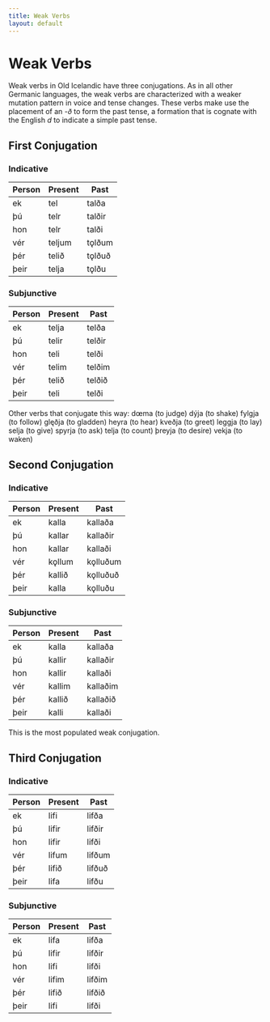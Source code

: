 ```yaml
---
title: Weak Verbs
layout: default
---
```

# Weak Verbs

Weak verbs in Old Icelandic have three conjugations. As in all other Germanic languages, the weak verbs are characterized with a weaker mutation pattern in voice and tense changes. These verbs make use the placement of an _-ð_ to form the past tense, a formation that is cognate with the English _d_ to indicate a simple past tense.

## First Conjugation

### Indicative

Person | Present | Past
---|---|---
ek | tel | talða
þú | telr | talðir
hon | telr | talði
vér | teljum | tǫlðum
þér | telið | tǫlðuð
þeir | telja | tǫlðu

### Subjunctive

Person | Present | Past
---|---|---
ek | telja | telða
þú | telir | telðir
hon | teli | telði
vér | telim | telðim
þér | telið | telðið
þeir | teli | telði

Other verbs that conjugate this way:
dœma (to judge)
dýja (to shake)
fylgja (to follow)
glęðja (to gladden)
heyra (to hear)
kveðja (to greet)
leggja (to lay)
selja (to give)
spyrja (to ask)
telja (to count)
þreyja (to desire)
vekja (to waken)

## Second Conjugation

### Indicative

Person | Present | Past
---|---|---
ek | kalla | kallaða
þú | kallar | kallaðir
hon | kallar | kallaði
vér | kǫllum | kǫlluðum
þér | kallið | kǫlluðuð
þeir | kalla | kǫlluðu

### Subjunctive

Person | Present | Past
---|---|---
ek | kalla | kallaða
þú | kallir | kallaðir
hon | kallir | kallaði
vér | kallim | kallaðim
þér | kallið | kallaðið
þeir | kalli | kallaði

This is the most populated weak conjugation.

## Third Conjugation

### Indicative

Person | Present | Past
---|---|---
ek | lifi | lifða
þú | lifir | lifðir
hon | lifir | lifði
vér | lifum | lifðum
þér | lifið | lifðuð
þeir | lifa | lifðu

### Subjunctive

Person | Present | Past
---|---|---
ek | lifa | lifða
þú | lifir | lifðir
hon | lifi | lifði
vér | lifim | lifðim
þér | lifið | lifðið
þeir | lifi | lifði
